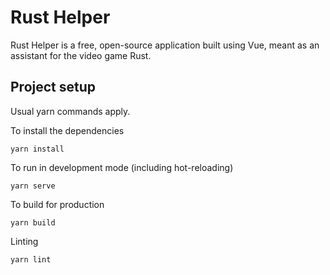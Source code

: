 # Rust Helper
Rust Helper is a free, open-source application built using Vue, meant as an assistant for the video game Rust. 


## Project setup
Usual yarn commands apply.  

To install the dependencies  
```
yarn install
```

To run in development mode (including hot-reloading)  
```
yarn serve
```

To build for production  
```
yarn build
```

Linting  
```
yarn lint
```
